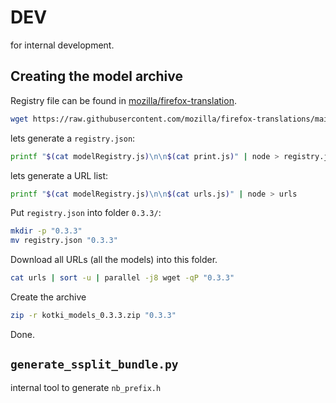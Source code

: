 # DEV

for internal development.

## Creating the model archive 

Registry file can be found in [mozilla/firefox-translation](https://raw.githubusercontent.com/mozilla/firefox-translations/main/extension/model/modelRegistry.js).

```bash
wget https://raw.githubusercontent.com/mozilla/firefox-translations/main/extension/model/modelRegistry.js
```

lets generate a `registry.json`:

```bash
printf "$(cat modelRegistry.js)\n\n$(cat print.js)" | node > registry.json
```

lets generate a URL list:

```bash
printf "$(cat modelRegistry.js)\n\n$(cat urls.js)" | node > urls
```

Put `registry.json` into folder `0.3.3/`:

```bash
mkdir -p "0.3.3"
mv registry.json "0.3.3"
```

Download all URLs (all the models) into this folder.

```bash
cat urls | sort -u | parallel -j8 wget -qP "0.3.3"
```

Create the archive

```bash
zip -r kotki_models_0.3.3.zip "0.3.3"
```

Done.

## `generate_ssplit_bundle.py`

internal tool to generate `nb_prefix.h`
